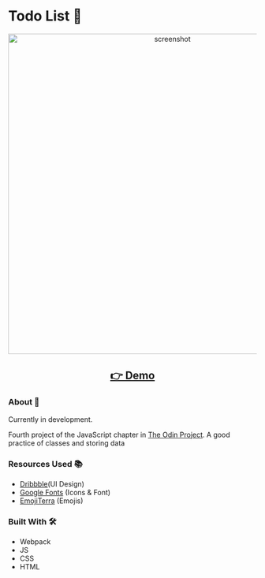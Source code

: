 # Todo List 📝

<p align="center">
  <img src="screenshots/.png" width="650px" alt="screenshot">
</p>
<h2 align="center">
  <a href="https://nightrunner4.github.io/todo-list">👉 Demo</a>
</h2>

### About 📖

Currently in development.

Fourth project of the JavaScript chapter in [The Odin Project](https://www.theodinproject.com). A good practice of classes and storing data

### Resources Used 📚

- [Dribbble](https://dribbble.com)(UI Design)
- [Google Fonts](https://fonts.google.com) (Icons & Font)
- [EmojiTerra](https://emojiterra.com/) (Emojis)

### Built With 🛠️

- Webpack
- JS
- CSS
- HTML
